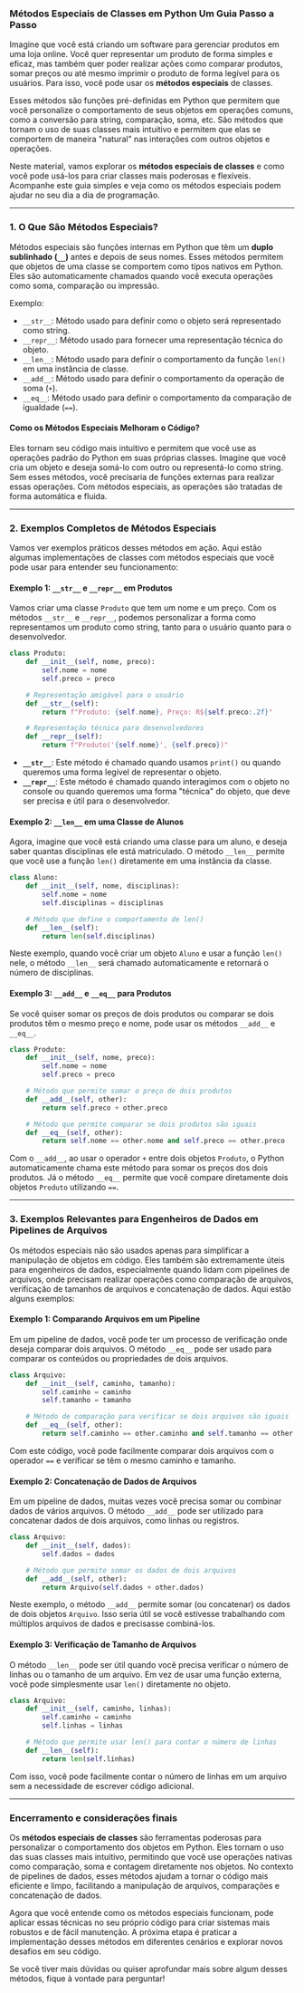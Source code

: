 ### Métodos Especiais de Classes em Python Um Guia Passo a Passo

Imagine que você está criando um software para gerenciar 
produtos em uma loja online. Você quer representar um produto de forma simples e eficaz, mas também quer poder realizar ações como comparar produtos, somar preços ou até mesmo imprimir o produto de forma legível para os usuários. Para isso, você pode usar os **métodos especiais** de classes.

Esses métodos são funções pré-definidas em Python que permitem que você personalize o comportamento de seus objetos em operações comuns, como a conversão para string, comparação, soma, etc. São métodos que tornam o uso de suas classes mais intuitivo e permitem que elas se comportem de maneira "natural" nas interações com outros objetos e operações.

Neste material, vamos explorar os **métodos especiais de classes** e como você pode usá-los para criar classes mais poderosas e flexíveis. Acompanhe este guia simples e veja como os métodos especiais podem ajudar no seu dia a dia de programação.

---

### 1. **O Que São Métodos Especiais?**

Métodos especiais são funções internas em Python que têm um **duplo sublinhado (`__`)** antes e depois de seus nomes. Esses métodos permitem que objetos de uma classe se comportem como tipos nativos em Python. Eles são automaticamente chamados quando você executa operações como soma, comparação ou impressão.

Exemplo:
- `__str__`: Método usado para definir como o objeto será representado como string.
- `__repr__`: Método usado para fornecer uma representação técnica do objeto.
- `__len__`: Método usado para definir o comportamento da função `len()` em uma instância de classe.
- `__add__`: Método usado para definir o comportamento da operação de soma (`+`).
- `__eq__`: Método usado para definir o comportamento da comparação de igualdade (`==`).

#### Como os Métodos Especiais Melhoram o Código?
Eles tornam seu código mais intuitivo e permitem que você use as operações padrão do Python em suas próprias classes. Imagine que você cria um objeto e deseja somá-lo com outro ou representá-lo como string. Sem esses métodos, você precisaria de funções externas para realizar essas operações. Com métodos especiais, as operações são tratadas de forma automática e fluida.

---

### 2. **Exemplos Completos de Métodos Especiais**

Vamos ver exemplos práticos desses métodos em ação. Aqui estão algumas implementações de classes com métodos especiais que você pode usar para entender seu funcionamento:

#### **Exemplo 1: `__str__` e `__repr__` em Produtos**

Vamos criar uma classe `Produto` que tem um nome e um preço. Com os métodos `__str__` e `__repr__`, podemos personalizar a forma como representamos um produto como string, tanto para o usuário quanto para o desenvolvedor.

```python
class Produto:
    def __init__(self, nome, preco):
        self.nome = nome
        self.preco = preco

    # Representação amigável para o usuário
    def __str__(self):
        return f"Produto: {self.nome}, Preço: R${self.preco:.2f}"

    # Representação técnica para desenvolvedores
    def __repr__(self):
        return f"Produto('{self.nome}', {self.preco})"
```

- **`__str__`**: Este método é chamado quando usamos `print()` ou quando queremos uma forma legível de representar o objeto.
- **`__repr__`**: Este método é chamado quando interagimos com o objeto no console ou quando queremos uma forma "técnica" do objeto, que deve ser precisa e útil para o desenvolvedor.

#### **Exemplo 2: `__len__` em uma Classe de Alunos**

Agora, imagine que você está criando uma classe para um aluno, e deseja saber quantas disciplinas ele está matriculado. O método `__len__` permite que você use a função `len()` diretamente em uma instância da classe.

```python
class Aluno:
    def __init__(self, nome, disciplinas):
        self.nome = nome
        self.disciplinas = disciplinas

    # Método que define o comportamento de len()
    def __len__(self):
        return len(self.disciplinas)
```

Neste exemplo, quando você criar um objeto `Aluno` e usar a função `len()` nele, o método `__len__` será chamado automaticamente e retornará o número de disciplinas.

#### **Exemplo 3: `__add__` e `__eq__` para Produtos**

Se você quiser somar os preços de dois produtos ou comparar se dois produtos têm o mesmo preço e nome, pode usar os métodos `__add__` e `__eq__`.

```python
class Produto:
    def __init__(self, nome, preco):
        self.nome = nome
        self.preco = preco

    # Método que permite somar o preço de dois produtos
    def __add__(self, other):
        return self.preco + other.preco

    # Método que permite comparar se dois produtos são iguais
    def __eq__(self, other):
        return self.nome == other.nome and self.preco == other.preco
```

Com o `__add__`, ao usar o operador `+` entre dois objetos `Produto`, o Python automaticamente chama este método para somar os preços dos dois produtos. Já o método `__eq__` permite que você compare diretamente dois objetos `Produto` utilizando `==`.

---

### 3. **Exemplos Relevantes para Engenheiros de Dados em Pipelines de Arquivos**

Os métodos especiais não são usados apenas para simplificar a manipulação de objetos em código. Eles também são extremamente úteis para engenheiros de dados, especialmente quando lidam com pipelines de arquivos, onde precisam realizar operações como comparação de arquivos, verificação de tamanhos de arquivos e concatenação de dados. Aqui estão alguns exemplos:

#### **Exemplo 1: Comparando Arquivos em um Pipeline**

Em um pipeline de dados, você pode ter um processo de verificação onde deseja comparar dois arquivos. O método `__eq__` pode ser usado para comparar os conteúdos ou propriedades de dois arquivos.

```python
class Arquivo:
    def __init__(self, caminho, tamanho):
        self.caminho = caminho
        self.tamanho = tamanho

    # Método de comparação para verificar se dois arquivos são iguais
    def __eq__(self, other):
        return self.caminho == other.caminho and self.tamanho == other.tamanho
```

Com este código, você pode facilmente comparar dois arquivos com o operador `==` e verificar se têm o mesmo caminho e tamanho.

#### **Exemplo 2: Concatenação de Dados de Arquivos**

Em um pipeline de dados, muitas vezes você precisa somar ou combinar dados de vários arquivos. O método `__add__` pode ser utilizado para concatenar dados de dois arquivos, como linhas ou registros.

```python
class Arquivo:
    def __init__(self, dados):
        self.dados = dados

    # Método que permite somar os dados de dois arquivos
    def __add__(self, other):
        return Arquivo(self.dados + other.dados)
```

Neste exemplo, o método `__add__` permite somar (ou concatenar) os dados de dois objetos `Arquivo`. Isso seria útil se você estivesse trabalhando com múltiplos arquivos de dados e precisasse combiná-los.

#### **Exemplo 3: Verificação de Tamanho de Arquivos**

O método `__len__` pode ser útil quando você precisa verificar o número de linhas ou o tamanho de um arquivo. Em vez de usar uma função externa, você pode simplesmente usar `len()` diretamente no objeto.

```python
class Arquivo:
    def __init__(self, caminho, linhas):
        self.caminho = caminho
        self.linhas = linhas

    # Método que permite usar len() para contar o número de linhas
    def __len__(self):
        return len(self.linhas)
```

Com isso, você pode facilmente contar o número de linhas em um arquivo sem a necessidade de escrever código adicional.

---

### Encerramento e considerações finais

Os **métodos especiais de classes** são ferramentas poderosas para personalizar o comportamento dos objetos em Python. Eles tornam o uso das suas classes mais intuitivo, permitindo que você use operações nativas como comparação, soma e contagem diretamente nos objetos. No contexto de pipelines de dados, esses métodos ajudam a tornar o código mais eficiente e limpo, facilitando a manipulação de arquivos, comparações e concatenação de dados.

Agora que você entende como os métodos especiais funcionam, pode aplicar essas técnicas no seu próprio código para criar sistemas mais robustos e de fácil manutenção. A próxima etapa é praticar a implementação desses métodos em diferentes cenários e explorar novos desafios em seu código.

Se você tiver mais dúvidas ou quiser aprofundar mais sobre algum desses métodos, fique à vontade para perguntar!